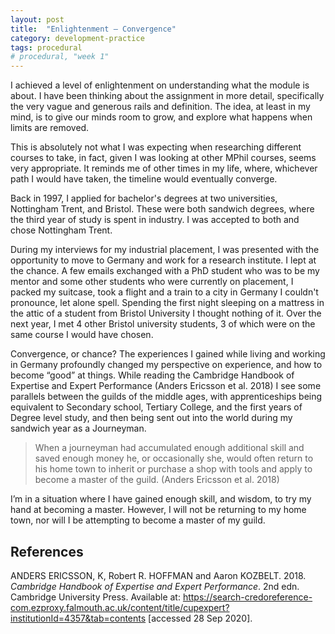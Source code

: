 ```yaml
---
layout: post
title:  "Enlightenment — Convergence"
category: development-practice
tags: procedural
# procedural, "week 1"
---
```


I achieved a level of enlightenment on understanding what the module is about. I have been thinking about the assignment in more detail, specifically the very vague and generous rails and definition. The idea, at least in my mind, is to give our minds room to grow, and explore what happens when limits are removed.

This is absolutely not what I was expecting when researching different courses to take, in fact, given I was looking at other MPhil courses, seems very appropriate. It reminds me of other times in my life, where, whichever path I would have taken, the timeline would eventually converge.

Back in 1997, I applied for bachelor's degrees at two universities, Nottingham Trent, and Bristol. These were both sandwich degrees, where the third year of study is spent in industry. I was accepted to both and chose Nottingham Trent.

During my interviews for my industrial placement, I was presented with the opportunity to move to Germany and work for a research institute. I lept at the chance. A few emails exchanged with a PhD student who was to be my mentor and some other students who were currently on placement, I packed my suitcase, took a flight and a train to a city in Germany I couldn't pronounce, let alone spell. Spending the first night sleeping on a mattress in the attic of a student from Bristol University I thought nothing of it. Over the next year, I met 4 other Bristol university students, 3 of which were on the same course I would have chosen.

Convergence, or chance? The experiences I gained while living and working in Germany profoundly changed my perspective on experience, and how to become “good” at things. While reading the Cambridge Handbook of Expertise and Expert Performance (Anders Ericsson et al. 2018) I see some parallels between the guilds of the middle ages, with apprenticeships being equivalent to Secondary school, Tertiary College, and the first years of Degree level study, and then being sent out into the world during my sandwich year as a Journeyman.

> When a journeyman had accumulated enough additional skill and saved enough money he, or occasionally she, would often return to his home town to inherit or purchase a shop with tools and apply to become a master of the guild.
(Anders Ericsson et al. 2018)

I’m in a situation where I have gained enough skill, and wisdom, to try my hand at becoming a master. However, I will not be returning to my home town, nor will I be attempting to become a master of my guild.

## References
ANDERS ERICSSON, K, Robert R. HOFFMAN and Aaron KOZBELT. 2018. _Cambridge Handbook of Expertise and Expert Performance_. 2nd edn. Cambridge University Press. Available at: https://search-credoreference-com.ezproxy.falmouth.ac.uk/content/title/cupexpert?institutionId=4357&tab=contents [accessed 28 Sep 2020].

